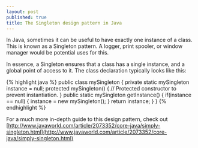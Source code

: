 ```yaml
---
layout: post
published: true
title: The Singleton design pattern in Java
---
```

In Java, sometimes it can be useful to have exactly one instance of a class. This is known as a Singleton pattern. A logger, print spooler, or window manager would be potential uses for this.

In essence, a Singleton ensures that a class has a single instance, and a global point of access to it. The class declaration typically looks like this:

{% highlight java %}
public class mySingleton {
   private static mySingleton instance = null;
   protected mySingleton() {
      // Protected constructor to prevent instantiation.
   }
   public static mySingleton getInstance() {
      if(instance == null) {
         instance = new mySingleton();
      }
      return instance;
   }
}
{% endhighlight %}

For a much more in-depth guide to this design pattern, check out [http://www.javaworld.com/article/2073352/core-java/simply-singleton.html](http://www.javaworld.com/article/2073352/core-java/simply-singleton.html)

